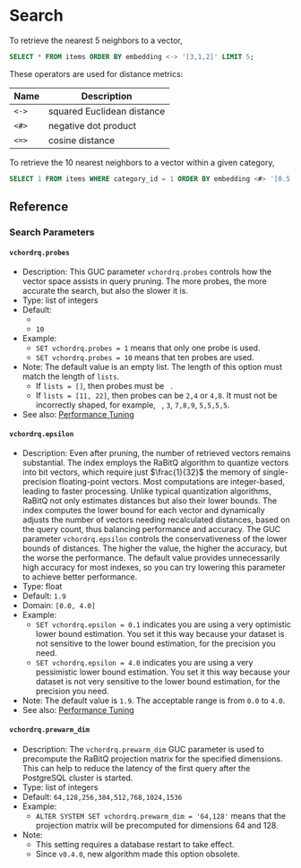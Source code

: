 # Search

To retrieve the nearest $5$ neighbors to a vector,

```sql
SELECT * FROM items ORDER BY embedding <-> '[3,1,2]' LIMIT 5;
```

These operators are used for distance metrics:

| Name  | Description                |
| ----- | -------------------------- |
| `<->` | squared Euclidean distance |
| `<#>` | negative dot product       |
| `<=>` | cosine distance            |

To retrieve the $10$ nearest neighbors to a vector within a given category,

```sql
SELECT 1 FROM items WHERE category_id = 1 ORDER BY embedding <#> '[0.5,0.5,0.5]' limit 10
```

## Reference

### Search Parameters

#### `vchordrq.probes`

- Description: This GUC parameter `vchordrq.probes` controls how the vector space assists in query pruning. The more probes, the more accurate the search, but also the slower it is.
- Type: list of integers
- Default:
    - ` ` <badge type="tip" text="since v0.3.0" />
    - `10` <badge type="tip" text="until v0.2.2: the default value was 10 before `lists` defaulted to empty" />
- Example:
    - `SET vchordrq.probes = 1` means that only one probe is used.
    - `SET vchordrq.probes = 10` means that ten probes are used.
- Note: The default value is an empty list. The length of this option must match the length of `lists`. 
    - If `lists = []`, then probes must be ` `.
    - If `lists = [11, 22]`, then probes can be `2,4` or `4,8`. It must not be incorrectly shaped, for example, ` `, `3`, `7,8,9`, `5,5,5,5`.
- See also: [Performance Tuning](performance-tuning.md#search)

#### `vchordrq.epsilon`

- Description: Even after pruning, the number of retrieved vectors remains substantial. The index employs the RaBitQ algorithm to quantize vectors into bit vectors, which require just $\frac{1}{32}$ the memory of single-precision floating-point vectors. Most computations are integer-based, leading to faster processing. Unlike typical quantization algorithms, RaBitQ not only estimates distances but also their lower bounds. The index computes the lower bound for each vector and dynamically adjusts the number of vectors needing recalculated distances, based on the query count, thus balancing performance and accuracy. The GUC parameter `vchordrq.epsilon` controls the conservativeness of the lower bounds of distances. The higher the value, the higher the accuracy, but the worse the performance. The default value provides unnecessarily high accuracy for most indexes, so you can try lowering this parameter to achieve better performance.
- Type: float
- Default: `1.9`
- Domain: `[0.0, 4.0]`
- Example:
    - `SET vchordrq.epsilon = 0.1` indicates you are using a very optimistic lower bound estimation. You set it this way because your dataset is not sensitive to the lower bound estimation, for the precision you need.
    - `SET vchordrq.epsilon = 4.0` indicates you are using a very pessimistic lower bound estimation. You set it this way because your dataset is not very sensitive to the lower bound estimation, for the precision you need.
- Note: The default value is `1.9`. The acceptable range is from `0.0` to `4.0`.
- See also: [Performance Tuning](performance-tuning.md#search)

#### `vchordrq.prewarm_dim` <badge type="danger" text="deprecated in v0.4.0" />	

- Description: The `vchordrq.prewarm_dim` GUC parameter is used to precompute the RaBitQ projection matrix for the specified dimensions. This can help to reduce the latency of the first query after the PostgreSQL cluster is started.
- Type: list of integers
- Default: `64,128,256,384,512,768,1024,1536`
- Example:
    - `ALTER SYSTEM SET vchordrq.prewarm_dim = '64,128'` means that the projection matrix will be precomputed for dimensions 64 and 128.
- Note:
    - This setting requires a database restart to take effect.
    - Since `v0.4.0`, new algorithm made this option obsolete.
